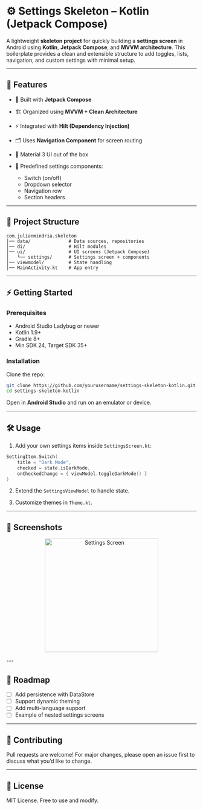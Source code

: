 # ⚙️ Settings Skeleton – Kotlin (Jetpack Compose)

A lightweight **skeleton project** for quickly building a **settings screen** in Android using **Kotlin**, **Jetpack Compose**, and **MVVM architecture**.
This boilerplate provides a clean and extensible structure to add toggles, lists, navigation, and custom settings with minimal setup.

---

## 🚀 Features

* 📱 Built with **Jetpack Compose**
* 🏗️ Organized using **MVVM + Clean Architecture**
* ⚡ Integrated with **Hilt (Dependency Injection)**
* 🗂️ Uses **Navigation Component** for screen routing
* 🎨 Material 3 UI out of the box
* 🔧 Predefined settings components:

  * Switch (on/off)
  * Dropdown selector
  * Navigation row
  * Section headers

---

## 📂 Project Structure

```
com.julianmindria.skeleton
│── data/              # Data sources, repositories
│── di/                # Hilt modules
│── ui/                # UI screens (Jetpack Compose)
│   └── settings/      # Settings screen + components
│── viewmodel/         # State handling
│── MainActivity.kt    # App entry
```

---

## ⚡ Getting Started

### Prerequisites

* Android Studio Ladybug or newer
* Kotlin 1.9+
* Gradle 8+
* Min SDK 24, Target SDK 35+

### Installation

Clone the repo:

```bash
git clone https://github.com/yourusername/settings-skeleton-kotlin.git
cd settings-skeleton-kotlin
```

Open in **Android Studio** and run on an emulator or device.

---

## 🛠️ Usage

1. Add your own settings items inside `SettingsScreen.kt`:

```kotlin
SettingItem.Switch(
    title = "Dark Mode",
    checked = state.isDarkMode,
    onCheckedChange = { viewModel.toggleDarkMode() }
)
```

2. Extend the `SettingsViewModel` to handle state.

3. Customize themes in `Theme.kt`.

---

## 📸 Screenshots
<p align="center">
  <img src="https://drive.google.com/uc?export=view&id=1clYHAnSRXdlQaEpbQsj99RzuB1wANEDI" alt="Settings Screen" width="300"/>
</p>
---

## 🔮 Roadmap

* [ ] Add persistence with DataStore
* [ ] Support dynamic theming
* [ ] Add multi-language support
* [ ] Example of nested settings screens

---

## 🤝 Contributing

Pull requests are welcome! For major changes, please open an issue first to discuss what you’d like to change.

---

## 📄 License

MIT License. Free to use and modify.
